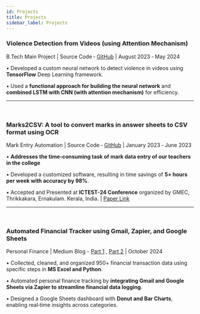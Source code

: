 ```yaml
---
id: Projects
title: Projects
sidebar_label: Projects
---
```


### **Violence Detection from Videos (using Attention Mechanism)**

B.Tech Main Project | Source Code ‑ [GitHub](https://github.com/004Ajay/Main-Project) | August 2023 ‑ May 2024

• Developed a custom neural network to detect violence in videos using **TensorFlow** Deep Learning framework.

• Used a **functional approach for building the neural network** and **combined LSTM with CNN (with attention mechanism)** for efficiency.

---

<br />

### **Marks2CSV: A tool to convert marks in answer sheets to CSV format using OCR**

Mark Entry Automation | Source Code ‑ [GitHub](https://github.com/004Ajay/Marks2CSV_S6_Mini_Project) | January 2023 ‑ June 2023

• **Addresses the time‑consuming task of mark data entry of our teachers in the college**

• Developed a customized software, resulting in time savings of **5+ hours per week with accuracy by 98%**.

• Accepted and Presented at **ICTEST-24 Conference** organized by GMEC, Thrikkakara, Ernakulam. Kerala, India. | [Paper Link](https://ieeexplore.ieee.org/document/10576116)

---

<br />

### **Automated Financial Tracker using Gmail, Zapier, and Google Sheets**

Personal Finance | Medium Blog - [Part 1](https://medium.com/@ajaytshaju/converting-bank-statements-to-insights-using-google-sheets-for-data-transformation-and-cleanup-58259d102108) , [Part 2](https://medium.com/@ajaytshaju/converting-bank-statements-to-insights-automating-continuous-data-collection-and-building-a-c7e474f329b1) | October 2024

• Collected, cleaned, and organized 950+ financial transaction data using specific steps in **MS Excel and Python**.

• Automated personal finance tracking by **integrating Gmail and Google Sheets via Zapier to streamline financial data logging**.

• Designed a Google Sheets dashboard with **Donut and Bar Charts**, enabling real‑time insights across categories.